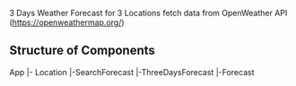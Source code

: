 3 Days Weather Forecast for 3 Locations
fetch data from OpenWeather API (https://openweathermap.org/)

Structure of Components
---------
App
 |- Location
     |-SearchForecast
     |-ThreeDaysForecast
         |-Forecast


